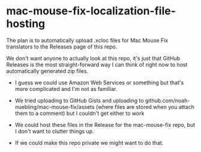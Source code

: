 # mac-mouse-fix-localization-file-hosting

The plan is to automatically upload .xcloc files for Mac Mouse Fix translators to the Releases page of this repo.

We don't want anyone to actually look at this repo, it's just that GitHub Releases is the most straight-forward way I can think of right now to host automatically generated zip files. 

- I guess we could use Amazon Web Services or something but that's more complicated and I'm not as familiar. 
- We tried uploading to GitHub Gists and uploading to github.com/noah-nuebling/mac-mouse-fix/assets (where files are stored when you attach them to a comment) but I couldn't get either to work
- We could host these files in the Release for the mac-mouse-fix repo, but I don't want to clutter things up.

- If we could make this repo private we might want to do that.
